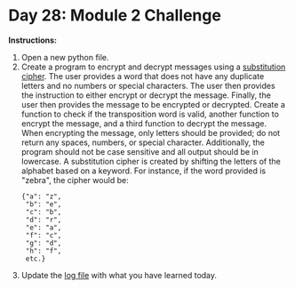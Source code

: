 # Day 28: Module 2 Challenge
**Instructions:** 
1. Open a new python file.
2. Create a program to encrypt and decrypt messages using a [substitution cipher](https://en.wikipedia.org/wiki/Substitution_cipher). The user provides a word that does not have any duplicate letters and no numbers or special characters. The user then provides the instruction to either encrypt or decrypt the message. Finally, the user then provides the message to be encrypted or decrypted. Create a function to check if the transposition word is valid, another function to encrypt the message, and a third function to decrypt the message. When encrypting the message, only letters should be provided; do not return any spaces, numbers, or special character. Additionally, the program should not be case sensitive and all output should be in lowercase. A substitution cipher is created by shifting the letters of the alphabet based on a keyword. For instance, if the word provided is "zebra", the cipher would be:
   ```
   {"a": "z",
    "b": "e",
    "c": "b",
    "d": "r",
    "e": "a",
    "f": "c",
    "g": "d",
    "h": "f",
    etc.}
   ```
3. Update the [log file](../../log.md) with what you have learned today.
